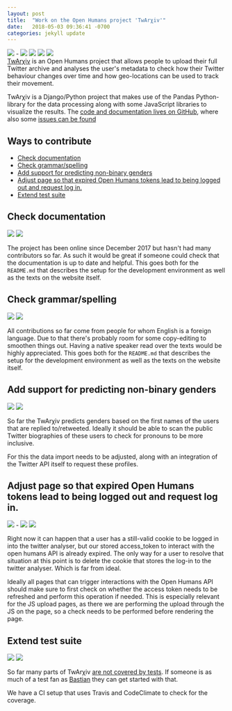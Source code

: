 ```yaml
---
layout: post
title:  "Work on the Open Humans project 'TwArχiv'"
date:   2018-05-03 09:36:41 -0700
categories: jekyll update
---
```

![](https://img.shields.io/badge/difficulty-easy-brightgreen.svg?longCache=true&style=flat) -
![](https://img.shields.io/badge/difficulty-intermediate-yellow.svg?longCache=true&style=flat)
![](https://img.shields.io/badge/language-Python-blue.svg?longCache=true&style=flat)
![](https://img.shields.io/badge/language-JavaScript-blue.svg?longCache=true&style=flat)
![](https://img.shields.io/badge/other-Documentation-blue.svg?longCache=true&style=flat)
<br/>
[TwArχiv](http://twarxiv.org/) is an Open Humans project that allows people to upload
their full Twitter archive and analyses the user's metadata to check how their
Twitter behaviour changes over time and how geo-locations can be used to track their movement.

TwArχiv is a Django/Python project that makes use of the Pandas Python-library for the
data processing along with some JavaScript libraries to visualize the results.
The [code and documentation lives on GitHub](https://github.com/gedankenstuecke/twitter-analyser),
where also some [issues can be found](https://github.com/gedankenstuecke/twitter-analyser/issues)

## Ways to contribute

- [Check documentation](#check-documentation)
- [Check grammar/spelling](#check-grammarspelling)
- [Add support for predicting non-binary genders](#add-support-for-predicting-non-binary-genders)
- [Adjust page so that expired Open Humans tokens lead to being logged out and request log in.](#adjust-page-so-that-expired-open-humans-tokens-lead-to-being-logged-out-and-request-log-in)
- [Extend test suite](#extend-test-suite)

## Check documentation
![](https://img.shields.io/badge/difficulty-easy-brightgreen.svg?longCache=true&style=flat)
![](https://img.shields.io/badge/other-Documentation-blue.svg?longCache=true&style=flat)

The project has been online since December 2017 but hasn't had many contributors so far.
As such it would be great if someone could check that the documentation is up to date
and helpful. This goes both for the `README.md` that describes the setup for the development
environment as well as the texts on the website itself.

## Check grammar/spelling
![](https://img.shields.io/badge/difficulty-easy-brightgreen.svg?longCache=true&style=flat)
![](https://img.shields.io/badge/other-Documentation-blue.svg?longCache=true&style=flat)

All contributions so far come from people for whom English is a foreign language.
Due to that there's probably room for some copy-editing to smoothen things out.
Having a native speaker read over the texts would be highly appreciated.
This goes both for the `README.md` that describes the setup for the development
environment as well as the texts on the website itself.

## Add support for predicting non-binary genders
![](https://img.shields.io/badge/difficulty-intermediate-yellow.svg?longCache=true&style=flat)
![](https://img.shields.io/badge/language-Python-blue.svg?longCache=true&style=flat)

So far the TwArχiv predicts genders based on the first names of the users that
are replied to/retweeted. Ideally it should be able to scan the public Twitter
biographies of these users to check for pronouns to be more inclusive.

For this the data import needs to be adjusted, along with an integration of the
Twitter API itself to request these profiles.

## Adjust page so that expired Open Humans tokens lead to being logged out and request log in.
![](https://img.shields.io/badge/difficulty-easy-brightgreen.svg?longCache=true&style=flat) - ![](https://img.shields.io/badge/difficulty-intermediate-yellow.svg?longCache=true&style=flat)
![](https://img.shields.io/badge/language-Python-blue.svg?longCache=true&style=flat)

Right now it can happen that a user has a still-valid cookie to be logged in into the twitter analyser, but our stored access_token to interact with the open humans API is already expired. The only way for a user to resolve that situation at this point is to delete the cookie that stores the log-in to the twitter analyser. Which is far from ideal.

Ideally all pages that can trigger interactions with the Open Humans API should make sure to first check on whether the access token needs to be refreshed and perform this operation if needed. This is especially relevant for the JS upload pages, as there we are performing the upload through the JS on the page, so a check needs to be performed before rendering the page.

## Extend test suite
![](https://img.shields.io/badge/difficulty-intermediate-yellow.svg?longCache=true&style=flat)
![](https://img.shields.io/badge/language-Python-blue.svg?longCache=true&style=flat)

So far many parts of TwArχiv [are not covered by tests](https://codeclimate.com/github/gedankenstuecke/twitter-analyser).
If someone is as much of a test fan as [Bastian](https://www.twitter.com/gedankenstuecke) they can get started with that.

We have a CI setup that uses Travis and CodeClimate to check for the coverage.
